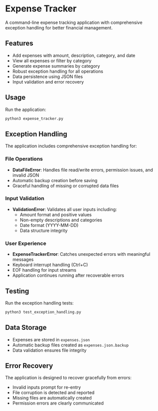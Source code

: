 # Expense Tracker

A command-line expense tracking application with comprehensive exception handling for better financial management.

## Features

- Add expenses with amount, description, category, and date
- View all expenses or filter by category
- Generate expense summaries by category
- Robust exception handling for all operations
- Data persistence using JSON files
- Input validation and error recovery

## Usage

Run the application:
```bash
python3 expense_tracker.py
```

## Exception Handling

The application includes comprehensive exception handling for:

### File Operations
- **DataFileError**: Handles file read/write errors, permission issues, and invalid JSON
- Automatic backup creation before saving
- Graceful handling of missing or corrupted data files

### Input Validation
- **ValidationError**: Validates all user inputs including:
  - Amount format and positive values
  - Non-empty descriptions and categories
  - Date format (YYYY-MM-DD)
  - Data structure integrity

### User Experience
- **ExpenseTrackerError**: Catches unexpected errors with meaningful messages
- Keyboard interrupt handling (Ctrl+C)
- EOF handling for input streams
- Application continues running after recoverable errors

## Testing

Run the exception handling tests:
```bash
python3 test_exception_handling.py
```

## Data Storage

- Expenses are stored in `expenses.json`
- Automatic backup files created as `expenses.json.backup`
- Data validation ensures file integrity

## Error Recovery

The application is designed to recover gracefully from errors:
- Invalid inputs prompt for re-entry
- File corruption is detected and reported
- Missing files are automatically created
- Permission errors are clearly communicated